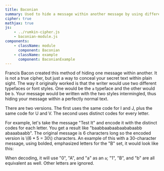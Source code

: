 ```yaml
---
title: Baconian
summary: Used to hide a message within another message by using different typefaces or other distinguishing characteristics.
cipher: true
mathjax: true
js:
    - ../rumkin-cipher.js
    - baconian-module.js
components:
    - className: module
      component: Baconian
    - className: example
      component: BaconianExample
---
```


Francis Bacon created this method of hiding one message within another.  It is not a true cipher, but just a way to conceal your secret text within plain sight.  The way it originally worked is that the writer would use two different typefaces or font styles.  One would be the `a` typeface and the other would be `b`.  Your message would be written with the two styles intermingled, thus hiding your message within a perfectly normal text.

There are two versions.  The first uses the same code for I and J, plus the same code for U and V.  The second uses distinct codes for every letter.

For example, let's take the message "Test It" and encode it with the distinct codes for each letter.  You get a result like "baabbaabaabaababaabb abaaabaabb".  The original message is 6 characters long so the encoded version is \\(6 * 5 = 30\\) characters. An example of this with a 30-character message, using bolded, emphasized letters for the "B" set, it would look like this:

<div class="example" data-message="This is a test message with bold for 'b'." data-code="baabbaabaabaababaabb abaaabaabb" data-b-classes="Fw(b) Fs(i)"></div>

When decoding, it will use "0", "A", and "a" as an `a`; "1", "B", and "b" are all equivalent as well.  Other letters are ignored.

<div class="module"></div>

